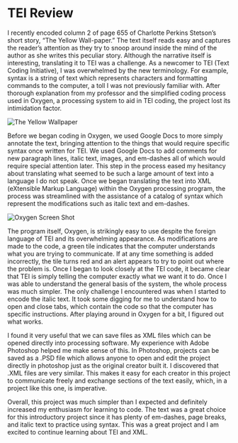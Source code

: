 # TEI Review

I recently encoded column 2 of page 655 of Charlotte Perkins Stetson’s short story, “The Yellow Wall-paper.” The text itself reads easy and captures the reader’s attention as they try to snoop around inside the mind of the author as she writes this peculiar story. Although the narrative itself is interesting, translating it to TEI was a challenge. As a newcomer to TEI (Text Coding Initiative), I was overwhelmed by the new terminology. For example, syntax is a string of text which represents characters and formatting commands to the computer, a toll I was not previously familiar with. After thorough explanation from my professor and the simplified coding process used in Oxygen, a processing system to aid in TEI coding, the project lost its intimidation factor.


![The Yellow Wallpaper](https://rebeccakiser.github.io/rebeccakiser/images/cover.jpeg)

Before we began coding in Oxygen, we used Google Docs to more simply annotate the text, bringing attention to the things that would require specific syntax once written for TEI. We used Google Docs to add comments for new paragraph lines, italic text, images, and em-dashes all of which would require special attention later. This step in the process eased my hesitancy about translating what seemed to be such a large amount of text into a language I do not speak. Once we began translating the text into XML (eXtensible Markup Language) within the Oxygen processing program, the process was streamlined with the assistance of a catalog of syntax which represent the modifications such as italic text and em-dashes. 
  
![Oxygen Screen Shot](https://rebeccakiser.github.io/rebeccakiser/images/TEI.png)

The program itself, Oxygen, is strikingly easy to use despite the foreign language of TEI and its overwhelming appearance. As modifications are made to the code, a green tile indicates that the computer understands what you are trying to communicate. If at any time something is added incorrectly, the tile turns red and an alert appears to try to point out where the problem is. Once I began to look closely at the TEI code, it became clear that TEI is simply telling the computer exactly what we want it to do. Once I was able to understand the general basis of the system, the whole process was much simpler. The only challenge I encountered was when I started to encode the italic text. It took some digging for me to understand how to open and close tabs, which contain the code so that the computer has specific instructions. After playing around in Oxygen for a bit, I figured out what works. 

I found it very useful that we can save files as XML files which can be opened directly into processing software. My experience with Adobe Photoshop helped me make sense of this. In Photoshop, projects can be saved as a .PSD file which allows anyone to open and edit the project directly in photoshop just as the original creator built it. I discovered that .XML files are very similar. This makes it easy for each creator in this project to communicate freely and exchange sections of the text easily, which, in a project like this one, is imperative. 

Overall, this project was much simpler than I expected and definitely increased my enthusiasm for learning to code. The text was a great choice for this introductory project since it has plenty of em-dashes, page breaks, and italic text to practice using syntax. This was a great project and I am excited to continue learning about TEI and XML.
